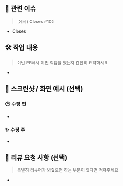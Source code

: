 ## 🔖 관련 이슈

> (예시) Closes #103

- Closes

## 🛠️ 작업 내용

> 이번 PR에서 어떤 작업을 했는지 간단히 요약하세요

-

## 🎨 스크린샷 / 화면 예시 (선택)

### 🕒 수정 전

-

### ✨ 수정 후

-

## 👀 리뷰 요청 사항 (선택)

> 특별히 리뷰어가 봐줬으면 하는 부분이 있다면 적어주세요

-
